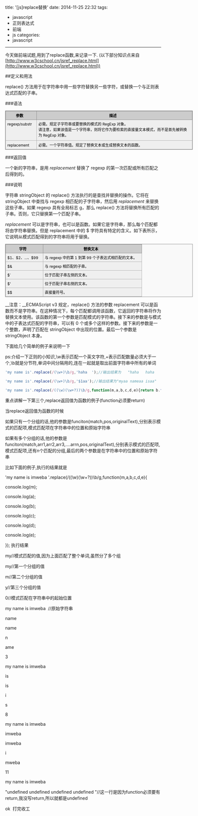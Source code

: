 title: '[js]replace替换'
date: 2014-11-25 22:32
tags:
- javascript
- 正则表达式
- 前端
- js
categories:
- javascript
---

今天做前端试题,用到了replace函数,来记录一下.
(以下部分知识点来自[http://www.w3cschool.cn/jsref_replace.html](http://www.w3cschool.cn/jsref_replace.html))


##定义和用法




replace() 方法用于在字符串中用一些字符替换另一些字符，或替换一个与正则表达式匹配的子串。

###语法



<table class="dataintable " style="margin-top:10px; border-collapse:collapse; border:1px solid rgb(136,136,136); width:606px; color:rgb(0,0,0); font-size:12px; background-color:rgb(249,249,249)">
<tbody>
<tr>
<th style="vertical-align:baseline; padding:5px 15px 5px 5px; border:1px solid rgb(136,136,136); background-color:rgb(204,204,204)">
参数</th>
<th style="vertical-align:baseline; padding:5px 15px 5px 5px; border:1px solid rgb(136,136,136); background-color:rgb(204,204,204)">
描述</th>
</tr>
<tr>
<td style="vertical-align:text-top; padding:5px 15px 5px 5px; border:1px solid rgb(170,170,170); background-color:rgb(239,239,239)">
regexp/substr</td>
<td style="vertical-align:text-top; padding:5px 15px 5px 5px; border:1px solid rgb(170,170,170); background-color:rgb(239,239,239)">
<p style="margin-top:0px; margin-bottom:0px; line-height:18px">必需。规定子字符串或要替换的模式的 RegExp 对象。</p>
<p style="margin-top:0px; margin-bottom:2px; line-height:18px">请注意，如果该值是一个字符串，则将它作为要检索的直接量文本模式，而不是首先被转换为 RegExp 对象。</p>
</td>
</tr>
<tr>
<td style="vertical-align:text-top; padding:5px 15px 5px 5px; border:1px solid rgb(170,170,170); background-color:rgb(239,239,239)">
replacement</td>
<td style="vertical-align:text-top; padding:5px 15px 5px 5px; border:1px solid rgb(170,170,170); background-color:rgb(239,239,239)">
必需。一个字符串值。规定了替换文本或生成替换文本的函数。</td>
</tr>
</tbody>
</table>

###返回值


一个新的字符串，是用 _replacement_ 替换了 regexp 的第一次匹配或所有匹配之后得到的。

###说明


字符串 stringObject 的 replace() 方法执行的是查找并替换的操作。它将在 stringObject 中查找与 regexp 相匹配的子字符串，然后用 _replacement_ 来替换这些子串。如果 regexp 具有全局标志 g，那么 replace() 方法将替换所有匹配的子串。否则，它只替换第一个匹配子串。

_replacement_ 可以是字符串，也可以是函数。如果它是字符串，那么每个匹配都将由字符串替换。但是 replacement 中的 $ 字符具有特定的含义。如下表所示，它说明从模式匹配得到的字符串将用于替换。
<table class="dataintable " style="margin-top:10px; border-collapse:collapse; border:1px solid rgb(136,136,136); width:606px; color:rgb(0,0,0); font-size:12px; background-color:rgb(249,249,249)">
<tbody>
<tr>
<th style="vertical-align:baseline; padding:5px 15px 5px 5px; border:1px solid rgb(136,136,136); background-color:rgb(204,204,204)">
字符</th>
<th style="vertical-align:baseline; padding:5px 15px 5px 5px; border:1px solid rgb(136,136,136); background-color:rgb(204,204,204)">
替换文本</th>
</tr>
<tr>
<td style="vertical-align:text-top; padding:5px 15px 5px 5px; border:1px solid rgb(170,170,170); background-color:rgb(239,239,239)">
$1、$2、...、$99</td>
<td style="vertical-align:text-top; padding:5px 15px 5px 5px; border:1px solid rgb(170,170,170); background-color:rgb(239,239,239)">
与 regexp 中的第 1 到第 99 个子表达式相匹配的文本。</td>
</tr>
<tr>
<td style="vertical-align:text-top; padding:5px 15px 5px 5px; border:1px solid rgb(170,170,170); background-color:rgb(239,239,239)">
$&</td>
<td style="vertical-align:text-top; padding:5px 15px 5px 5px; border:1px solid rgb(170,170,170); background-color:rgb(239,239,239)">
与 regexp 相匹配的子串。</td>
</tr>
<tr>
<td style="vertical-align:text-top; padding:5px 15px 5px 5px; border:1px solid rgb(170,170,170); background-color:rgb(239,239,239)">
$`</td>
<td style="vertical-align:text-top; padding:5px 15px 5px 5px; border:1px solid rgb(170,170,170); background-color:rgb(239,239,239)">
位于匹配子串左侧的文本。</td>
</tr>
<tr>
<td style="vertical-align:text-top; padding:5px 15px 5px 5px; border:1px solid rgb(170,170,170); background-color:rgb(239,239,239)">
$'</td>
<td style="vertical-align:text-top; padding:5px 15px 5px 5px; border:1px solid rgb(170,170,170); background-color:rgb(239,239,239)">
位于匹配子串右侧的文本。</td>
</tr>
<tr>
<td style="vertical-align:text-top; padding:5px 15px 5px 5px; border:1px solid rgb(170,170,170); background-color:rgb(239,239,239)">
$$</td>
<td style="vertical-align:text-top; padding:5px 15px 5px 5px; border:1px solid rgb(170,170,170); background-color:rgb(239,239,239)">
直接量符号。</td>
</tr>
</tbody>
</table>

__注意：__ECMAScript v3 规定，replace() 方法的参数 replacement 可以是函数而不是字符串。在这种情况下，每个匹配都调用该函数，它返回的字符串将作为替换文本使用。该函数的第一个参数是匹配模式的字符串。接下来的参数是与模式中的子表达式匹配的字符串，可以有 0 个或多个这样的参数。接下来的参数是一个整数，声明了匹配在 stringObject 中出现的位置。最后一个参数是
 stringObject 本身。



下面给几个简单的例子来说明一下

ps:介绍一下正则的小知识,\w表示匹配一个英文字符,+表示匹配数量必须大于一个,\b就是分节符,单词中间分隔用的,连在一起就是取出前面字符串中所有的单词


```javascript
'my name is'.replace(/(\w+)\b/g,'haha  ');//输出结果为   "haha   haha   haha  "
```

```javascript
'my name is'.replace(/(\w+)\b/g,'$1aa');//输出结果为"myaa nameaa isaa"
```

```javascript
'my name is'.replace(/((\w)(\w+?))\b/g,function(m,a,b,c,d,e){return b.toUpperCase()+c;});//输出结果为"My Name Is"
```

重点讲解一下第三个,replace返回值为函数的例子(function必须要return)

当replace返回值为函数的时候

如果只有一个分组的话,他的参数是funciton(match,pos,originalText),分别表示模式的匹配项,模式匹配项在字符串中的位置和原始字符串

如果有多个分组的话,他的参数是funciton(match,arr1,arr2,arr3,....arrn,pos,originalText),分别表示模式的匹配项,模式匹配项,还有n个匹配的分组,最后的两个参数是在字符串中的位置和原始字符串

比如下面的例子,执行的结果就是

'my name is imweba '.replace(/((\w)(\w+?))\b/g,function(m,a,b,c,d,e){

console.log(m);

console.log(a);

console.log(b);

console.log(c);

console.log(d);

console.log(e);

});
执行结果



my//模式匹配的值,因为上面匹配了整个单词,虽然分了多个组

my//第一个分组的值

m//第二个分组的值

y//第三个分组的值

0//模式匹配在字符串中的起始位置

my name is imweba  //原始字符串

name

name

n

ame

3

my name is imweba 

is

is

i

s

8

my name is imweba 

imweba

imweba

i

mweba

11

my name is imweba 

"undefined undefined undefined undefined "//这一行是因为function必须要有return,我没写return,所以就都是undefined









ok  打完收工






